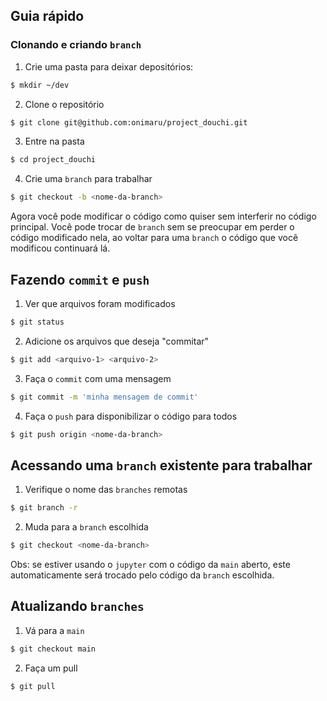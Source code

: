 ## Guia rápido

### Clonando e criando `branch`

1. Crie uma pasta para deixar depositórios:
```bash
$ mkdir ~/dev
```
2. Clone o repositório
```bash
$ git clone git@github.com:onimaru/project_douchi.git
```
3. Entre na pasta
```bash
$ cd project_douchi
```
4. Crie uma `branch` para trabalhar
```bash
$ git checkout -b <nome-da-branch>
```
Agora você pode modificar o código como quiser sem interferir no código principal. Você pode trocar de `branch` sem se preocupar em perder o código modificado nela, ao voltar para uma `branch` o código que você modificou continuará lá.

## Fazendo `commit` e `push`
1. Ver que arquivos foram modificados
```bash
$ git status
```
2. Adicione os arquivos que deseja "commitar"
```bash
$ git add <arquivo-1> <arquivo-2>
```
3. Faça o `commit` com uma mensagem
```bash
$ git commit -m 'minha mensagem de commit'
```
4. Faça o `push` para disponibilizar o código para todos
```bash
$ git push origin <nome-da-branch>
```

## Acessando uma `branch` existente para trabalhar

1. Verifique o nome das `branches` remotas
```bash
$ git branch -r
```
2. Muda para a `branch` escolhida
```bash
$ git checkout <nome-da-branch>
```
Obs: se estiver usando o `jupyter` com o código da `main` aberto, este automaticamente será trocado pelo código da `branch` escolhida.

## Atualizando `branches`
1. Vá para a `main`
```bash
$ git checkout main
```
2. Faça um pull
```bash
$ git pull
```